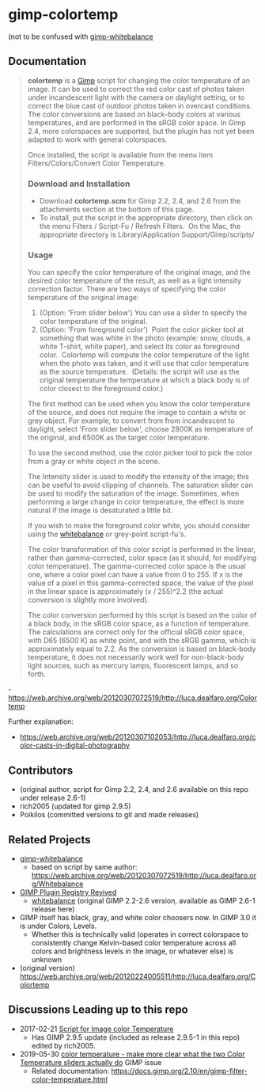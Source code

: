 # gimp-colortemp
(not to be confused with [gimp-whitebalance](https://github.com/Hierosoft/gimp-colortemp)

## Documentation
> **colortemp** is a [Gimp](https://web.archive.org/web/20120307072519/http://spip.dealfaro.com/home/code/www.gimp.org) script for changing the color temperature of an image. It can be used to correct the red color cast of photos taken under incandescent light with the camera on daylight setting, or to correct the blue cast of outdoor photos taken in overcast conditions. The color conversions are based on black-body colors at various temperatures, and are performed in the sRGB color space. In Gimp 2.4, more colorspaces are supported, but the plugin has not yet been adapted to work with general colorspaces.
> 
> Once installed, the script is available from the menu item Filters/Colors/Convert Color Temperature.
> 
> ### Download and Installation  
> 
> -   Download **colortemp.scm** for Gimp 2.2, 2.4, and 2.6 from the attachments section at the bottom of this page.  
> -   To install, put the script in the appropriate directory, then click on the menu Filters / Script-Fu / Refresh Filters.  On the Mac, the appropriate directory is Library/Application Support/Gimp/scripts/  
>     
> 
> ### Usage
> 
> You can specify the color temperature of the original image, and the desired color temperature of the result, as well as a light intensity correction factor. There are two ways of specifying the color temperature of the original image:
> 
> 1.  (Option: 'From slider below') You can use a slider to specify the color temperature of the original.
> 2.  (Option: 'From foreground color')  Point the color picker tool at something that was white in the photo (example: snow, clouds, a white T-shirt, white paper), and select its color as foreground color.  Colortemp will compute the color temperature of the light when the photo was taken, and it will use that color temperature as the source temperature.  (Details: the script will use as the original temperature the temperature at which a black body is of color closest to the foreground color.)
> 
> The first method can be used when you know the color temperature of the source, and does not require the image to contain a white or grey object. For example, to convert from from incandescent to daylight, select 'From slider below', choose 2800K as temperature of the original, and 6500K as the target color temperature.
> 
> To use the second method, use the color picker tool to pick the color from a gray or white object in the scene.
> 
> The Intensity slider is used to modify the intensity of the image; this can be useful to avoid clipping of channels. The saturation slider can be used to modify the saturation of the image. Sometimes, when performing a large change in color temperature, the effect is more natural if the image is desaturated a little bit.
> 
> If you wish to make the foreground color white, you should consider using the [whitebalance](https://web.archive.org/web/20120307072519/http://luca.dealfaro.org/Whitebalance) or grey-point script-fu's.
> 
> The color transformation of this color script is performed in the linear, rather than gamma-corrected, color space (as it should, for modifying color temperature). The gamma-corrected color space is the usual one, where a color pixel can have a value from 0 to 255. If x is the value of a pixel in this gamma-corrected space, the value of the pixel in the linear space is approximately (x / 255)^2.2 (the actual conversion is slightly more involved).
> 
> The color conversion performed by this script is based on the color of a black body, in the sRGB color space, as a function of temperature. The calculations are correct only for the official sRGB color space, with D65 (6500 K) as white point, and with the sRGB gamma, which is approximately equal to 2.2. As the conversion is based on black-body temperature, it does not necessarily work well for non-black-body light sources, such as mercury lamps, fluorescent lamps, and so forth.

-<https://web.archive.org/web/20120307072519/http://luca.dealfaro.org/Colortemp>

Further explanation:
- <https://web.archive.org/web/20120307102053/http://luca.dealfaro.org/color-casts-in-digital-photography>

## Contributors
- (original author, script for Gimp 2.2, 2.4, and 2.6 available on this repo under release 2.6-1)
- rich2005 (updated for gimp 2.9.5)
- Poikilos (committed versions to git and made releases)


## Related Projects
- [gimp-whitebalance](https://github.com/Hierosoft/gimp-whitebalance)
  - based on script by same author: https://web.archive.org/web/20120307072519/http://luca.dealfaro.org/Whitebalance
- [GIMP Plugin Registry Revived](https://dodoledev.github.io/registry.gimp.org_revived)
  - [whitebalance](https://dodoledev.github.io/registry.gimp.org_revived/node/72.html) (original GIMP 2.2-2.6 version, available as GIMP 2.6-1 release here)
- GIMP itself has black, gray, and white color choosers now. In GIMP 3.0 it is under Colors, Levels.
  - Whether this is technically valid (operates in correct colorspace to consistently change Kelvin-based color temperature across all colors and brightness levels in the image, or whatever else) is unknown
- (original version) https://web.archive.org/web/20120224005511/http://luca.dealfaro.org/Colortemp


## Discussions Leading up to this repo
- 2017-02-21 [Script for Image color Temperature](https://www.gimp-forum.net/Thread-Script-for-Image-color-Temperature?pid=1304#pid1304)
  - Has GIMP 2.9.5 update (included as release 2.9.5-1 in this repo) edited by rich2005.
- 2019-05-30 [color temperature - make more clear what the two Color Temperature sliders actually do](https://gitlab.gnome.org/GNOME/gimp/-/issues/3440) GIMP issue
  - Related documentation: <https://docs.gimp.org/2.10/en/gimp-filter-color-temperature.html>

